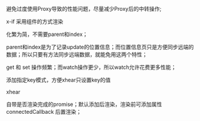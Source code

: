 避免过度使用Proxy导致的性能问题，尽量减少Proxy后的中转操作;

x-if 采用组件的方式渲染

化繁为简，不需要parent和index；

parent和index是为了记录update的位置信息；而位置信息页只是方便同步远端的数据；所以只要有方法同步远端数据，就能免用这两个特性；

get 和 set 操作频繁；而watch操作更少，所以watch允许花费更多性能；

添加指定key模式，方便xhear只设置key的值

xhear

自带是否渲染完成的promise；默认添加后渲染，渲染前可添加属性 connectedCallback 后置渲染；